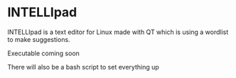 # INTELLIpad
INTELLIpad is a text editor for Linux made with QT which is using a wordlist to make suggestions.

Executable coming soon

There will also be a bash script to set everything up
